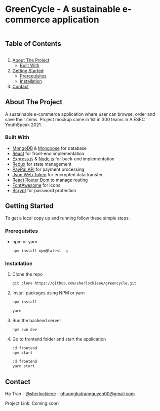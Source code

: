 # GreenCycle - A sustainable e-commerce application

<!-- TABLE OF CONTENTS -->
 <h2 style="display: inline-block">Table of Contents</h2>
  <ol>
    <li>
      <a href="#about-the-project">About The Project</a>
      <ul>
        <li><a href="#built-with">Built With</a></li>
      </ul>
    </li>
    <li>
      <a href="#getting-started">Getting Started</a>
      <ul>
        <li><a href="#prerequisites">Prerequisites</a></li>
        <li><a href="#installation">Installation</a></li>
      </ul>
    </li>
    <li><a href="#contact">Contact</a></li>
  </ol>



<!-- ABOUT THE PROJECT -->
## About The Project

A sustainable e-commerce application where user can browse, order and save their items. 
Project mockup came in 1st in 300 teams in AIESEC YouthSpeak 2021.

### Built With

* [MongoDB](https://www.npmjs.com/package/mongodb) & [Mongoose](https://www.npmjs.com/package/mongoose) for database
* [React](https://www.npmjs.com/package/react) for front-end implementation
* [Express.js](https://www.npmjs.com/package/express) & [Node.js](https://nodejs.org/en/) for back-end implementation 
* [Redux](https://www.npmjs.com/package/react-redux) for state management
* [PayPal API](https://www.developer.paypal.com) for payment processing
* [Json Web Token](https://www.npmjs.com/package/json-web-token) for encrypted data transfer
* [React Router Dom](https://www.npmjs.com/package/react-router-dom) to manage routing
* [FontAwesome](https://www.npmjs.com/package/font-awesome) for icons
* [Bcrypt](https://www.npmjs.com/package/bcrypt) for password protection



<!-- GETTING STARTED -->
## Getting Started

To get a local copy up and running follow these simple steps.

### Prerequisites

* npm or yarn
  ```sh
  npm install npm@latest -g
  ```

### Installation

1. Clone the repo
   ```sh
   git clone https://github.com/sherlockieee/greencycle.git
   ```
2. Install packages using NPM or yarn
   ```sh
   npm install
   ```
   ```sh
   yarn 
   ```
3. Run the backend server
    ```sh
    npm run dev
    ```
4. Go to frontend folder and start the application
    ```sh
    cd frontend
    npm start
    ```
    ```sh
    cd frontend
    yarn start
    ```



## Contact

Ha Tran - [@sherlockieee](https://twitter.com/sherlockieee) - phuonghatrannguyen00@gmail.com

Project Link: Coming soon

